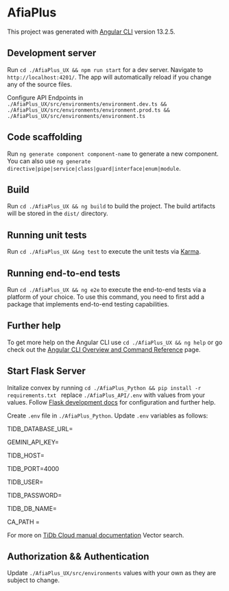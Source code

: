 # AfiaPlus

This project was generated with [Angular CLI](https://github.com/angular/angular-cli) version 13.2.5.

## Development  server

Run `cd ./AfiaPlus_UX && npm run start` for a dev server. Navigate to `http://localhost:4201/`. The app will automatically reload if you change any of the source files.


Configure API Endpoints in  `./AfiaPlus_UX/src/environments/environment.dev.ts && ./AfiaPlus_UX/src/environments/environment.prod.ts && ./AfiaPlus_UX/src/environments/environment.ts`

## Code scaffolding

Run `ng generate component component-name` to generate a new component. You can also use `ng generate directive|pipe|service|class|guard|interface|enum|module`.

## Build

Run `cd ./AfiaPlus_UX && ng build` to build the project. The build artifacts will be stored in the `dist/` directory.

## Running unit tests

Run `cd ./AfiaPlus_UX &&ng test` to execute the unit tests via [Karma](https://karma-runner.github.io).

## Running end-to-end tests

Run `cd ./AfiaPlus_UX && ng e2e` to execute the end-to-end tests via a platform of your choice. To use this command, you need to first add a package that implements end-to-end testing capabilities.

## Further help

To get more help on the Angular CLI use `cd ./AfiaPlus_UX && ng help` or go check out the [Angular CLI Overview and Command Reference](https://angular.io/cli) page.




## Start Flask Server

Initalize convex by running `cd ./AfiaPlus_Python && pip install -r requirements.txt ` replace `./AfiaPlus_API/.env` with values from your values.
Follow [Flask development docs](https://flask.palletsprojects.com/) for configuration and further help.

Create `.env` file in `./AfiaPlus_Python`.
Update `.env` variables as follows:

TIDB_DATABASE_URL=

GEMINI_API_KEY=

TIDB_HOST=

TIDB_PORT=4000

TIDB_USER=

TIDB_PASSWORD=

TIDB_DB_NAME=

CA_PATH =


For more on [TiDb Cloud manual documentation](https://docs.pingcap.com/tidbcloud/) Vector search.


## Authorization && Authentication

Update `./AfiaPlus_UX/src/environments` values with your own as they are subject to change.
